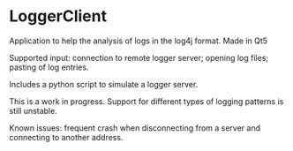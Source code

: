 # LoggerClient
Application to help the analysis of logs in the log4j format. Made in Qt5

Supported input: connection to remote logger server; opening log files; pasting of log entries.

Includes a python script to simulate a logger server.

This is a work in progress. Support for different types of logging patterns is still unstable.


Known issues: frequent crash when disconnecting from a server and connecting to another address.
